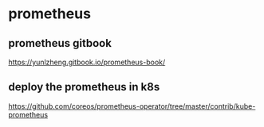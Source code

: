 # prometheus
## prometheus gitbook
https://yunlzheng.gitbook.io/prometheus-book/
## deploy the prometheus in k8s 
https://github.com/coreos/prometheus-operator/tree/master/contrib/kube-prometheus